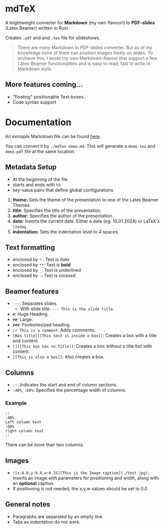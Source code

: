 # mdTeX
A leightweight converter for **Markdown** (my own flavour!) to **PDF-slides** (Latex Beamer) written in Rust.

Creates `.pdf` and and `.tex` file for slideshows.

>There are many Markdown to PDF-slides converter. 
>But as of my knowledge none of them can position images freely on slides.
>To archieve this, I wrote my own Markdown-flavour that support a few Latex-Beamer functionalities and is easy to read, fast to write in Markdown style.

## More features coming...
* "floating" positionable Text-boxes.
* Code syntax support

# Documentation
An exmaple Markdown file can be found [here](./examples/demo.md).

You can convert it by `./mdTex demo.md`. This will generate a `demo.tex` and `demo.pdf` file at the same location.

## Metadata Setup
* At the beginning of the file
* starts and ends with `%%`
* key-value pairs that define global configurations

1. **theme:** Sets the theme of the presentation to one of the Latex Beamer Themes.
2. **title:** Specifies the title of the presentation.
3. **author:** Specifies the author of the presentation.
4. **date:** Inserts the current date. Either a date (eg. 10.01.2024) or LaTeX's `\today`.
5. **indentation:** Sets the indentation level to 4 spaces.

## Text formatting
* enclosed by `*` :  Text is *italic*
* enclosed by `**`: Text is **bold**
* enclosed by `_`: Text is underlined
* enclosed by `-`: Text is crossed


## Beamer features
* `---`: Separates slides.
    * With slide title: `--- This is the slide title`.
* `#`: Huge Heading.
* `##`:  Large.
* `###`: Footnotesized heading.
* `// This is a comment`: Adds comments.
* `[Box title][[This text is inside a box]]`: Creates a box with a title and content.
* `[][[This box has no Title]]`: Creates a box without a title but with content.
* `[[This is also a box]]`: Also creates a box.


## Columns

* `::`: Indicates the start and end of column sections.
* `:40%`, `:60%`: Specifies the percentage width of columns.

### Example
```
::
:40%
Left column text
:60%
right column text
::
```
There can be more than two columns.

## Images

* `![x:0.0,y:0.0,w:0.25][This is the Image caption](./test.jpg)`: Inserts an image with parameters for positioning and width, along with an **optional** caption.
* If positioning is not needed, the x,y,w values should be set to 0.0

## General notes

* Paragraphs are separated by an empty line.
* Tabs as indentation do not work.
